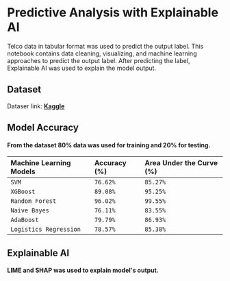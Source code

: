 # Predictive Analysis with Explainable AI

Telco data in tabular format was used to predict the output label. This notebook contains data cleaning, visualizing, and machine learning approaches to predict the output label. After predicting the label, Explainable AI was used to explain the model output. 

## Dataset

Dataser link: [**Kaggle**](https://www.kaggle.com/code/moshiurrahmanfaisal/predictive-analysis-with-explainable-ai)


## Model Accuracy

#### From the dataset 80% data was used for training and 20% for testing. 



| Machine Learning Models | Accuracy (%) |   Area Under the Curve (%) |
| :-------- | :------- | :------- | 
| `SVM` | `76.62%` | `85.27%`
| `XGBoost` | `89.08%` | `95.25%`
| `Random Forest` | `96.02%` | `99.55%`
| `Naive Bayes` | `76.11%` | `83.55%`
| `AdaBoost` | `79.79%` | `86.93%`
| `Logistics Regression` | `78.57%` | `85.38%`



## Explainable AI

#### LIME and SHAP was used to explain model's output. 

